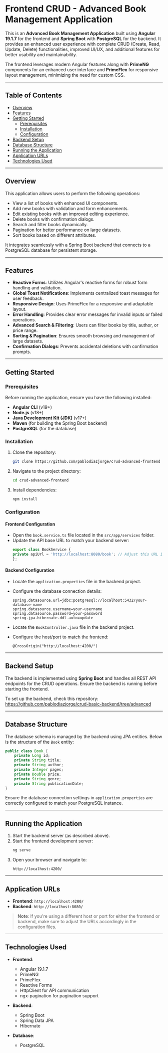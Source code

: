 # Frontend CRUD - Advanced Book Management Application

This is an **Advanced Book Management Application** built using **Angular 19.1.7** for the frontend and **Spring Boot** with **PostgreSQL** for the backend. It provides an enhanced user experience with complete CRUD (Create, Read, Update, Delete) functionalities, improved UI/UX, and additional features for better usability and maintainability.

The frontend leverages modern Angular features along with **PrimeNG** components for an enhanced user interface and **PrimeFlex** for responsive layout management, minimizing the need for custom CSS.

---

## Table of Contents

- [Overview](#overview)
- [Features](#features)
- [Getting Started](#getting-started)
  - [Prerequisites](#prerequisites)
  - [Installation](#installation)
  - [Configuration](#configuration)
- [Backend Setup](#backend-setup)
- [Database Structure](#database-structure)
- [Running the Application](#running-the-application)
- [Application URLs](#application-urls)
- [Technologies Used](#technologies-used)

---

## Overview

This application allows users to perform the following operations:
- View a list of books with enhanced UI components.
- Add new books with validation and form enhancements.
- Edit existing books with an improved editing experience.
- Delete books with confirmation dialogs.
- Search and filter books dynamically.
- Pagination for better performance on large datasets.
- Sort books based on different attributes.

It integrates seamlessly with a Spring Boot backend that connects to a PostgreSQL database for persistent storage.

---

## Features

- **Reactive Forms**: Utilizes Angular's reactive forms for robust form handling and validation.
- **Global Toast Notifications**: Implements centralized toast messages for user feedback.
- **Responsive Design**: Uses PrimeFlex for a responsive and adaptable layout.
- **Error Handling**: Provides clear error messages for invalid inputs or failed operations.
- **Advanced Search & Filtering**: Users can filter books by title, author, or price range.
- **Sorting & Pagination**: Ensures smooth browsing and management of large datasets.
- **Confirmation Dialogs**: Prevents accidental deletions with confirmation prompts.

---

## Getting Started

### Prerequisites

Before running the application, ensure you have the following installed:

- **Angular CLI** (v19+)
- **Node.js** (v18+)
- **Java Development Kit (JDK)** (v17+)
- **Maven** (for building the Spring Boot backend)
- **PostgreSQL** (for the database)

### Installation

1. Clone the repository:
   ```bash
   git clone https://github.com/pablodiazjorge/crud-advanced-frontend
   ```

2. Navigate to the project directory:
   ```bash
   cd crud-advanced-frontend
   ```

3. Install dependencies:
   ```bash
   npm install
   ```

### Configuration

#### Frontend Configuration

- Open the `book.service.ts` file located in the `src/app/services` folder.
- Update the API base URL to match your backend server:
  ```typescript
  export class BookService {
  private apiUrl = 'http://localhost:8080/book'; // Adjust this URL if your backend runs on a different host or port
  };
  ```

#### Backend Configuration

- Locate the `application.properties` file in the backend project.
- Configure the database connection details:
  ```properties
  spring.datasource.url=jdbc:postgresql://localhost:5432/your-database-name
  spring.datasource.username=your-username
  spring.datasource.password=your-password
  spring.jpa.hibernate.ddl-auto=update
  ```

- Locate the `BookController.java` file in the backend project.
- Configure the host/port to match the frontend:
  ```properties
  @CrossOrigin("http://localhost:4200/")
  ```

---

## Backend Setup

The backend is implemented using **Spring Boot** and handles all REST API endpoints for the CRUD operations. Ensure the backend is running before starting the frontend.

To set up the backend, check this repository: https://github.com/pablodiazjorge/crud-basic-backend/tree/advanced

---

## Database Structure

The database schema is managed by the backend using JPA entities. Below is the structure of the `Book` entity:

```java
public class Book {
    private Long id;
    private String title;
    private String author;
    private Integer pages;
    private Double price;
    private String genre;
    private String publicationDate;
}
```

Ensure the database connection settings in `application.properties` are correctly configured to match your PostgreSQL instance.

---

## Running the Application

1. Start the backend server (as described above).
2. Start the frontend development server:
   ```bash
   ng serve
   ```
3. Open your browser and navigate to:
   ```
   http://localhost:4200/
   ```

---

## Application URLs

- **Frontend**: `http://localhost:4200/`
- **Backend**: `http://localhost:8080/`

> **Note**: If you're using a different host or port for either the frontend or backend, make sure to adjust the URLs accordingly in the configuration files.

---

## Technologies Used

- **Frontend**:
  - Angular 19.1.7
  - PrimeNG
  - PrimeFlex
  - Reactive Forms
  - HttpClient for API communication
  - ngx-pagination for pagination support

- **Backend**:
  - Spring Boot
  - Spring Data JPA
  - Hibernate

- **Database**:
  - PostgreSQL
